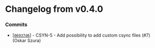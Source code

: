 # Changelog from v0.4.0
### Commits
* [[`06937d6`](https://github.com/smart-evolution/csync/commit/06937d6f40cf0da218c48b868689ee8b472329ed)] - CSYN-5 - Add possibility to add custom csync files (#7) (Oskar Szura)